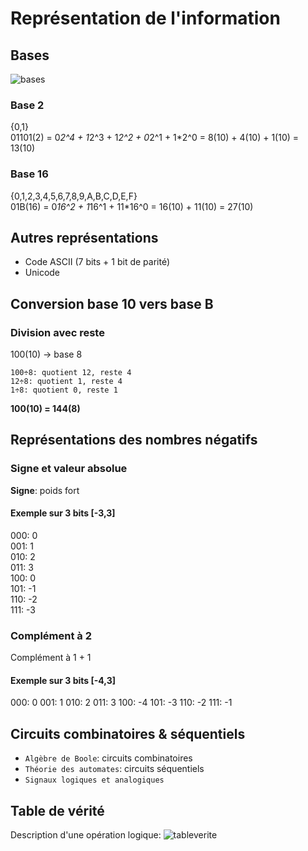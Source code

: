 # Représentation de l'information

## Bases
![bases](https://user-images.githubusercontent.com/19282069/118866099-f60afe00-b8e1-11eb-866f-1f76066e968e.png)

### Base 2
{0,1}	
01101(2) = 0*2^4 + 1*2^3 + 1*2^2 + 0*2^1 + 1*2^0 = 8(10) + 4(10) + 1(10) = 13(10)

### Base 16
{0,1,2,3,4,5,6,7,8,9,A,B,C,D,E,F}	
01B(16) = 0*16^2 + 1*16^1 + 11*16^0 = 16(10) + 11(10) = 27(10)

## Autres représentations

- Code ASCII (7 bits + 1 bit de parité)
- Unicode

## Conversion base 10 vers base B
### Division avec reste
100(10) -> base 8	  
```
100÷8: quotient 12, reste 4	
12÷8: quotient 1, reste 4	
1÷8: quotient 0, reste 1
```
**100(10) = 144(8)**

## Représentations des nombres négatifs
### Signe et valeur absolue 
**Signe**: poids fort		
#### Exemple sur 3 bits [-3,3]
000: 0	  
001: 1    	    
010: 2	      
011: 3	  
100: 0	  
101: -1		  
110: -2		  
111: -3		  

### Complément à 2
Complément à 1 + 1
#### Exemple sur 3 bits [-4,3]
000: 0
001: 1
010: 2
011: 3
100: -4
101: -3
110: -2
111: -1

## Circuits combinatoires & séquentiels
- `Algèbre de Boole`: circuits combinatoires
- `Théorie des automates`: circuits séquentiels
- `Signaux logiques et analogiques`

## Table de vérité 
Description d'une opération logique:
![tableverite](https://user-images.githubusercontent.com/19282069/118999906-f14e5480-b98a-11eb-81dc-cda2e19454a2.png)
